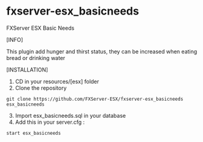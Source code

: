 # fxserver-esx_basicneeds
FXServer ESX Basic Needs

[INFO]

This plugin add hunger and thirst status, they can be increased when eating bread or drinking water

[INSTALLATION]

1) CD in your resources/[esx] folder
2) Clone the repository
```
git clone https://github.com/FXServer-ESX/fxserver-esx_basicneeds esx_basicneeds
```
3) Import esx_basicneeds.sql in your database
4) Add this in your server.cfg :

```
start esx_basicneeds
```
